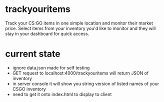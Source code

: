 # trackyouritems
Track your CS:GO items in one simple location and monitor their market price. Select items from your inventory you'd like to monitor and they will stay in your dashboard for quick access.
# current state 
- ignore data.json made for self testing
- GET request to localhost:4000/trackyouritems will return JSON of inventory
- in server console it will show you string version of listed names of your CSGO inventory
- need to get it onto index.html to display to client
